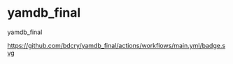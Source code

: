 # yamdb_final
yamdb_final


https://github.com/bdcry/yamdb_final/actions/workflows/main.yml/badge.svg